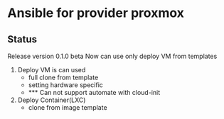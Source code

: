 # Ansible for provider proxmox

## Status
Release version 0.1.0 beta
Now can use only deploy VM from templates
1. Deploy VM is can used
    - full clone from template
    - setting hardware specific
    - *** Can not support automate with cloud-init
1. Deploy Container(LXC)
    - clone from image template